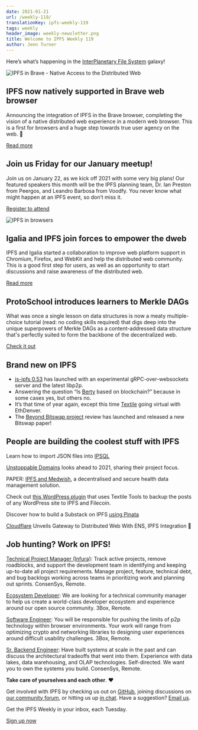 ```yaml
---
date: 2021-01-21
url: /weekly-119/
translationKey: ipfs-weekly-119
tags: weekly
header_image: weekly-newsletter.png
title: Welcome to IPFS Weekly 119
author: Jenn Turner
---
```


Here’s what’s happening in the [InterPlanetary File System](https://ipfs.io/) galaxy!

![IPFS in Brave - Native Access to the Distributed Web](https://blog.ipfs.io/img/ipfs-in-brave.png)

## IPFS now natively supported in Brave web browser
Announcing the integration of IPFS in the Brave browser, completing the vision of a native distributed web experience in a modern web browser. This is a first for browsers and a huge step towards true user agency on the web. 🎉

[Read more](https://blog.ipfs.io/2021-01-19-ipfs-in-brave/)

## Join us Friday for our January meetup!
Join us on January 22, as we kick off 2021 with some very big plans! Our featured speakers this month will be the IPFS planning team, Dr. Ian Preston from Peergos, and Leandro Barbosa from Voodfy. You never know what might happen at an IPFS event, so don’t miss it. 

[Register to attend](https://www.meetup.com/San-Francisco-IPFS/events/275755941/)

![IPFS in browsers](https://blog.ipfs.io/header_images/ipfs-in-browsers.png)

## Igalia and IPFS join forces to empower the dweb
IPFS and Igalia started a collaboration to improve web platform support in Chromium, Firefox, and WebKit and help the distributed web community. This is a good first step for users, as well as an opportunity to start discussions and raise awareness of the distributed web.

[Read more](https://blog.ceramic.network/how-to-store-encrypted-secrets-using-idx/)

## ProtoSchool introduces learners to Merkle DAGs
What was once a single lesson on data structures is now a meaty multiple-choice tutorial (read: no coding skills required) that digs deep into the unique superpowers of Merkle DAGs as a content-addressed data structure that's perfectly suited to form the backbone of the decentralized web. 

[Check it out](https://proto.school/merkle-dags)

## Brand new on IPFS

 * [js-ipfs 0.53](https://blog.ipfs.io/2021-01-19-js-ipfs-0-50/) has launched with an experimental gRPC-over-websockets server and the latest libp2p.
 * Answering the question “Is [Berty](https://berty.tech/blog/blockchain-berty/) based on blockchain?” because in some cases yes, but others no.
 * It’s that time of year again, except this time [Textile](https://blog.textile.io/textile-going-virtual-at-ethdenver/) going virtual with EthDenver. 
 * The [Beyond Bitswap project](https://research.protocol.ai/blog/2021/beyond-swapping-bits-project-review-and-preview/) review has launched and released a new Bitswap paper!
 
## People are building the coolest stuff with IPFS

Learn how to import JSON files into [IPSQL](https://github.com/mikeal/IPSQL/blob/master/docs/importing-json.md)
 
[Unstoppable Domains](https://medium.com/unstoppabledomains/the-decentralized-web-in-2021-ac1378cedc3a) looks ahead to 2021, sharing their project focus. 

PAPER: [IPFS and Medwish](https://www.medwish.io/whitepaper/WP_Medwish_ENG.pdf), a decentralised and secure health data management solution. 

Check out [this WordPress plugin](https://wordpress.org/plugins/textile-tools/) that uses Textile Tools to backup the posts of any WordPress site to IPFS and Filecoin.

Discover how to build a Substack on IPFS [using Pinata](https://medium.com/pinata/how-to-build-substack-on-ipfs-a940a5caf812)

[Cloudflare](https://www.coindesk.com/cloudflare-unveils-gateway-to-distributed-web-with-ens-ipfs-integration) Unveils Gateway to Distributed Web With ENS, IPFS Integration 🎉

## Job hunting? Work on IPFS!

[Technical Project Manager (Infura)](https://boards.greenhouse.io/consensys/jobs/2507095): Track active projects, remove roadblocks, and support the development team in identifying and keeping up-to-date all project requirements. Manage project, feature, technical debt, and bug backlogs working across teams in prioritizing work and planning out sprints. ConsenSys, Remote. 

[Ecosystem Developer](https://jobs.lever.co/3box/ec1093c5-ed31-483c-b1b3-49b07bd0bd2e): We are looking for a technical community manager to help us create a world-class developer ecosystem and experience around our open source community. 3Box, Remote.

[Software Engineer](https://jobs.lever.co/3box/95b18be5-f42b-4fe2-a51c-1908612f29c0): You will be responsible for pushing the limits of p2p technology within browser environments. Your work will range from optimizing crypto and networking libraries to designing user experiences around difficult usability challenges. 3Box, Remote.

[Sr. Backend Engineer](https://boards.greenhouse.io/consensys/jobs/2426803): Have built systems at scale in the past and can discuss the architectural tradeoffs that went into them. Experience with data lakes, data warehousing, and OLAP technologies. Self-directed. We want you to own the systems you build. ConsenSys, Remote. 

**Take care of yourselves and each other**. ❤️

Get involved with IPFS by checking us out on [GitHub](https://github.com/ipfs), joining discussions on [our community forum](https://discuss.ipfs.io/), or hitting us up [in chat](https://riot.im/app/#/room/#ipfs:matrix.org). Have a suggestion? [Email us](mailto:newsletter@ipfs.io).

Get the IPFS Weekly in your inbox, each Tuesday.
<p><a href="https://ipfs.us4.list-manage.com/subscribe?u=25473244c7d18b897f5a1ff6b&amp;id=cad54b2230" class="button button-primary">Sign up now</a></p>
